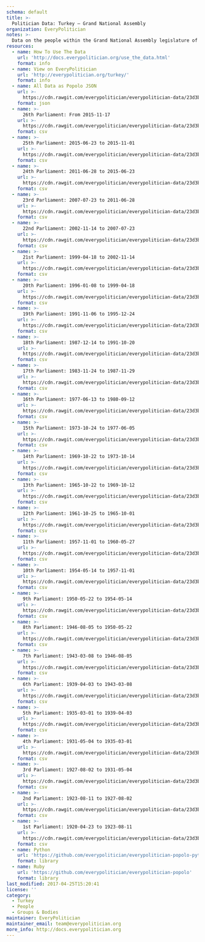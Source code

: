 ```yaml
---
schema: default
title: >-
  Politician Data: Turkey — Grand National Assembly
organization: EveryPolitician
notes: >-
  Data on the people within the Grand National Assembly legislature of Turkey.
resources:
  - name: How To Use The Data
    url: 'http://docs.everypolitician.org/use_the_data.html'
    format: info
  - name: View on EveryPolitician
    url: 'http://everypolitician.org/turkey/'
    format: info
  - name: All Data as Popolo JSON
    url: >-
      https://cdn.rawgit.com/everypolitician/everypolitician-data/23d3b92f44ca9ee7a1741cdba2369dc7e459a645/data/Turkey/Assembly/ep-popolo-v1.0.json
    format: json
  - name: >-
      26th Parliament: From 2015-11-17
    url: >-
      https://cdn.rawgit.com/everypolitician/everypolitician-data/23d3b92f44ca9ee7a1741cdba2369dc7e459a645/data/Turkey/Assembly/term-26.csv
    format: csv
  - name: >-
      25th Parliament: 2015-06-23 to 2015-11-01
    url: >-
      https://cdn.rawgit.com/everypolitician/everypolitician-data/23d3b92f44ca9ee7a1741cdba2369dc7e459a645/data/Turkey/Assembly/term-25.csv
    format: csv
  - name: >-
      24th Parliament: 2011-06-28 to 2015-06-23
    url: >-
      https://cdn.rawgit.com/everypolitician/everypolitician-data/23d3b92f44ca9ee7a1741cdba2369dc7e459a645/data/Turkey/Assembly/term-24.csv
    format: csv
  - name: >-
      23rd Parliament: 2007-07-23 to 2011-06-28
    url: >-
      https://cdn.rawgit.com/everypolitician/everypolitician-data/23d3b92f44ca9ee7a1741cdba2369dc7e459a645/data/Turkey/Assembly/term-23.csv
    format: csv
  - name: >-
      22nd Parliament: 2002-11-14 to 2007-07-23
    url: >-
      https://cdn.rawgit.com/everypolitician/everypolitician-data/23d3b92f44ca9ee7a1741cdba2369dc7e459a645/data/Turkey/Assembly/term-22.csv
    format: csv
  - name: >-
      21st Parliament: 1999-04-18 to 2002-11-14
    url: >-
      https://cdn.rawgit.com/everypolitician/everypolitician-data/23d3b92f44ca9ee7a1741cdba2369dc7e459a645/data/Turkey/Assembly/term-21.csv
    format: csv
  - name: >-
      20th Parliament: 1996-01-08 to 1999-04-18
    url: >-
      https://cdn.rawgit.com/everypolitician/everypolitician-data/23d3b92f44ca9ee7a1741cdba2369dc7e459a645/data/Turkey/Assembly/term-20.csv
    format: csv
  - name: >-
      19th Parliament: 1991-11-06 to 1995-12-24
    url: >-
      https://cdn.rawgit.com/everypolitician/everypolitician-data/23d3b92f44ca9ee7a1741cdba2369dc7e459a645/data/Turkey/Assembly/term-19.csv
    format: csv
  - name: >-
      18th Parliament: 1987-12-14 to 1991-10-20
    url: >-
      https://cdn.rawgit.com/everypolitician/everypolitician-data/23d3b92f44ca9ee7a1741cdba2369dc7e459a645/data/Turkey/Assembly/term-18.csv
    format: csv
  - name: >-
      17th Parliament: 1983-11-24 to 1987-11-29
    url: >-
      https://cdn.rawgit.com/everypolitician/everypolitician-data/23d3b92f44ca9ee7a1741cdba2369dc7e459a645/data/Turkey/Assembly/term-17.csv
    format: csv
  - name: >-
      16th Parliament: 1977-06-13 to 1980-09-12
    url: >-
      https://cdn.rawgit.com/everypolitician/everypolitician-data/23d3b92f44ca9ee7a1741cdba2369dc7e459a645/data/Turkey/Assembly/term-16.csv
    format: csv
  - name: >-
      15th Parliament: 1973-10-24 to 1977-06-05
    url: >-
      https://cdn.rawgit.com/everypolitician/everypolitician-data/23d3b92f44ca9ee7a1741cdba2369dc7e459a645/data/Turkey/Assembly/term-15.csv
    format: csv
  - name: >-
      14th Parliament: 1969-10-22 to 1973-10-14
    url: >-
      https://cdn.rawgit.com/everypolitician/everypolitician-data/23d3b92f44ca9ee7a1741cdba2369dc7e459a645/data/Turkey/Assembly/term-14.csv
    format: csv
  - name: >-
      13th Parliament: 1965-10-22 to 1969-10-12
    url: >-
      https://cdn.rawgit.com/everypolitician/everypolitician-data/23d3b92f44ca9ee7a1741cdba2369dc7e459a645/data/Turkey/Assembly/term-13.csv
    format: csv
  - name: >-
      12th Parliament: 1961-10-25 to 1965-10-01
    url: >-
      https://cdn.rawgit.com/everypolitician/everypolitician-data/23d3b92f44ca9ee7a1741cdba2369dc7e459a645/data/Turkey/Assembly/term-12.csv
    format: csv
  - name: >-
      11th Parliament: 1957-11-01 to 1960-05-27
    url: >-
      https://cdn.rawgit.com/everypolitician/everypolitician-data/23d3b92f44ca9ee7a1741cdba2369dc7e459a645/data/Turkey/Assembly/term-11.csv
    format: csv
  - name: >-
      10th Parliament: 1954-05-14 to 1957-11-01
    url: >-
      https://cdn.rawgit.com/everypolitician/everypolitician-data/23d3b92f44ca9ee7a1741cdba2369dc7e459a645/data/Turkey/Assembly/term-10.csv
    format: csv
  - name: >-
      9th Parliament: 1950-05-22 to 1954-05-14
    url: >-
      https://cdn.rawgit.com/everypolitician/everypolitician-data/23d3b92f44ca9ee7a1741cdba2369dc7e459a645/data/Turkey/Assembly/term-9.csv
    format: csv
  - name: >-
      8th Parliament: 1946-08-05 to 1950-05-22
    url: >-
      https://cdn.rawgit.com/everypolitician/everypolitician-data/23d3b92f44ca9ee7a1741cdba2369dc7e459a645/data/Turkey/Assembly/term-8.csv
    format: csv
  - name: >-
      7th Parliament: 1943-03-08 to 1946-08-05
    url: >-
      https://cdn.rawgit.com/everypolitician/everypolitician-data/23d3b92f44ca9ee7a1741cdba2369dc7e459a645/data/Turkey/Assembly/term-7.csv
    format: csv
  - name: >-
      6th Parliament: 1939-04-03 to 1943-03-08
    url: >-
      https://cdn.rawgit.com/everypolitician/everypolitician-data/23d3b92f44ca9ee7a1741cdba2369dc7e459a645/data/Turkey/Assembly/term-6.csv
    format: csv
  - name: >-
      5th Parliament: 1935-03-01 to 1939-04-03
    url: >-
      https://cdn.rawgit.com/everypolitician/everypolitician-data/23d3b92f44ca9ee7a1741cdba2369dc7e459a645/data/Turkey/Assembly/term-5.csv
    format: csv
  - name: >-
      4th Parliament: 1931-05-04 to 1935-03-01
    url: >-
      https://cdn.rawgit.com/everypolitician/everypolitician-data/23d3b92f44ca9ee7a1741cdba2369dc7e459a645/data/Turkey/Assembly/term-4.csv
    format: csv
  - name: >-
      3rd Parliament: 1927-08-02 to 1931-05-04
    url: >-
      https://cdn.rawgit.com/everypolitician/everypolitician-data/23d3b92f44ca9ee7a1741cdba2369dc7e459a645/data/Turkey/Assembly/term-3.csv
    format: csv
  - name: >-
      2nd Parliament: 1923-08-11 to 1927-08-02
    url: >-
      https://cdn.rawgit.com/everypolitician/everypolitician-data/23d3b92f44ca9ee7a1741cdba2369dc7e459a645/data/Turkey/Assembly/term-2.csv
    format: csv
  - name: >-
      1st Parliament: 1920-04-23 to 1923-08-11
    url: >-
      https://cdn.rawgit.com/everypolitician/everypolitician-data/23d3b92f44ca9ee7a1741cdba2369dc7e459a645/data/Turkey/Assembly/term-1.csv
    format: csv
  - name: Python
    url: 'https://github.com/everypolitician/everypolitician-popolo-python'
    format: library
  - name: Ruby
    url: 'https://github.com/everypolitician/everypolitician-popolo'
    format: library
last_modified: 2017-04-25T15:20:41
license: ''
category:
  - Turkey
  - People
  - Groups & Bodies
maintainer: EveryPolitician
maintainer_email: team@everypolitician.org
more_info: http://docs.everypolitician.org
---
```


